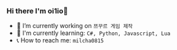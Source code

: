 ### Hi there I'm oi1io👋

- 🔭 I’m currently working on ``쯔꾸르 게임 제작``
- 🌱 I'm currently learning: ``C#, Python, Javascript, Lua``
- 📞 How to reach me: ``milcha0815``
